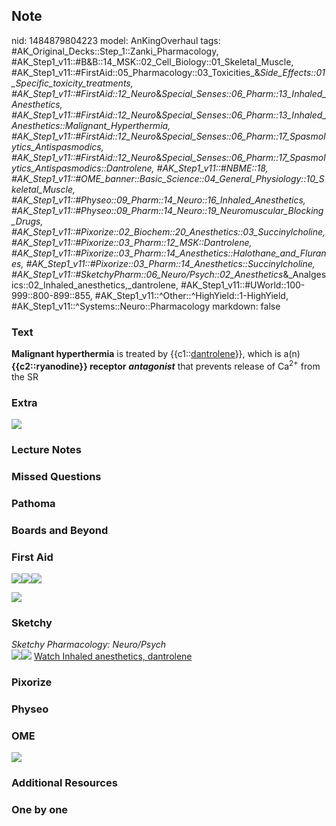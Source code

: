 ## Note
nid: 1484879804223
model: AnKingOverhaul
tags: #AK_Original_Decks::Step_1::Zanki_Pharmacology, #AK_Step1_v11::#B&B::14_MSK::02_Cell_Biology::01_Skeletal_Muscle, #AK_Step1_v11::#FirstAid::05_Pharmacology::03_Toxicities_&_Side_Effects::01_Specific_toxicity_treatments, #AK_Step1_v11::#FirstAid::12_Neuro_&_Special_Senses::06_Pharm::13_Inhaled_Anesthetics, #AK_Step1_v11::#FirstAid::12_Neuro_&_Special_Senses::06_Pharm::13_Inhaled_Anesthetics::Malignant_Hyperthermia, #AK_Step1_v11::#FirstAid::12_Neuro_&_Special_Senses::06_Pharm::17_Spasmolytics_Antispasmodics, #AK_Step1_v11::#FirstAid::12_Neuro_&_Special_Senses::06_Pharm::17_Spasmolytics_Antispasmodics::Dantrolene, #AK_Step1_v11::#NBME::18, #AK_Step1_v11::#OME_banner::Basic_Science::04_General_Physiology::10_Skeletal_Muscle, #AK_Step1_v11::#Physeo::09_Pharm::14_Neuro::16_Inhaled_Anesthetics, #AK_Step1_v11::#Physeo::09_Pharm::14_Neuro::19_Neuromuscular_Blocking_Drugs, #AK_Step1_v11::#Pixorize::02_Biochem::20_Anesthetics::03_Succinylcholine, #AK_Step1_v11::#Pixorize::03_Pharm::12_MSK::Dantrolene, #AK_Step1_v11::#Pixorize::03_Pharm::14_Anesthetics::Halothane_and_Fluranes, #AK_Step1_v11::#Pixorize::03_Pharm::14_Anesthetics::Succinylcholine, #AK_Step1_v11::#SketchyPharm::06_Neuro/Psych::02_Anesthetics_&_Analgesics::02_Inhaled_anesthetics,_dantrolene, #AK_Step1_v11::#UWorld::100-999::800-899::855, #AK_Step1_v11::^Other::^HighYield::1-HighYield, #AK_Step1_v11::^Systems::Neuro::Pharmacology
markdown: false

### Text
<div>
  <b>Malignant hyperthermia</b> is treated by
  {{c1::<u>dantrolene</u>}}, which is a(n) <b>{{c2::ryanodine}}
  receptor</b> <i style="font-weight: bold;">antagonist</i> that
  prevents release of Ca<sup>2+</sup> from the SR
</div>

### Extra
<img src="paste-399264454803924.jpg">

### Lecture Notes


### Missed Questions


### Pathoma


### Boards and Beyond


### First Aid
<img src="paste-608017045258243.jpg"><img src=
"paste-609537463681027.jpg"><img src="paste-611066472038403.jpg">
<div><img src="paste-44147968835587.jpg"></div>

### Sketchy
<div>
  <i>Sketchy Pharmacology: Neuro/Psych</i>
</div><img src="paste-c676ed63dfaf695f637568405527fef994f55500.png"
class="resizer"><img src=
"paste-4c8caca7a0decfaf993cc3983b070afc9378be2f.png" class=
"resizer"> <a href=
"https://dashboard.sketchy.com/study/medical/courses/medical-pharmacology/units/medical-pharmacology-neuro-psych/videos/medical-pharmacology-neuropsych-anesthetics-and-analgesics-inhaled-anesthetics-dantrolene?utm_source=anki&utm_medium=partnership&utm_campaign=february_update&utm_content=medical">
Watch Inhaled anesthetics, dantrolene</a>

### Pixorize


### Physeo


### OME
<div class="ome-widget">
  <a href=
  "https://onlinemeded.org/spa/general-physiology/skeletal-muscle/acquire?ref=anki">
  <img src="_OME_AnkiFlashcards_Lesson_2.png"></a>
</div>

### Additional Resources


### One by one

